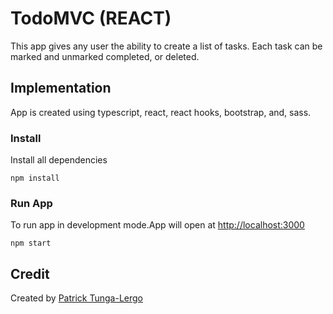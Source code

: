 
# TodoMVC (REACT)
This app gives any user the ability to create a list of tasks. Each task can be marked and unmarked completed, or deleted.

## Implementation
App is created using typescript, react, react hooks, bootstrap, and, sass.

### Install
Install all dependencies
```
npm install
```

### Run App
To run app in development mode.App will open at [http://localhost:3000](http://localhost:3000)
```
npm start
```

## Credit

Created by [Patrick Tunga-Lergo](ptlergo@gmail.com)